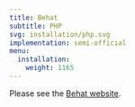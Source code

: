 ```yaml
---
title: Behat
subtitle: PHP
svg: installation/php.svg
implementation: semi-official
menu:
  installation:
    weight: 1165
---
```


Please see the [Behat website](http://behat.org/).
